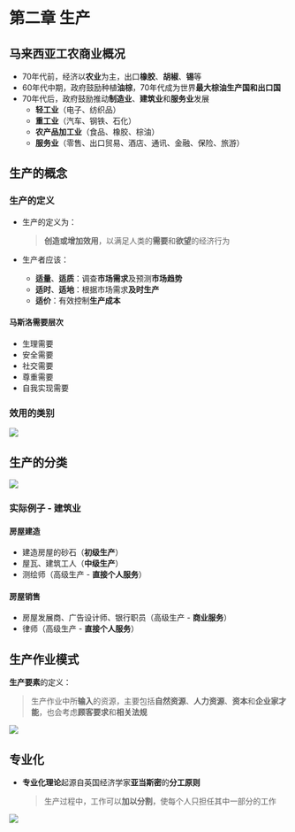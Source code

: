 # 第二章 生产

## 马来西亚工农商业概况

- 70年代前，经济以**农业**为主，出口**橡胶**、**胡椒**、**锡**等
- 60年代中期，政府鼓励种植**油棕**，70年代成为世界**最大棕油生产国和出口国**
- 70年代后，政府鼓励推动**制造业**、**建筑业**和**服务业**发展
  - **轻工业**（电子、纺织品）
  - **重工业**（汽车、钢铁、石化）
  - **农产品加工业**（食品、橡胶、棕油）
  - **服务业**（零售、出口贸易、酒店、通讯、金融、保险、旅游）

## 生产的概念

### 生产的定义

- 生产的定义为：

  > **创造或增加效用**，以满足人类的**需要**和**欲望**的经济行为

- 生产者应该：
  - **适量**、**适质**：调查**市场需求**及预测**市场趋势**
  - **适时**、**适地**：根据市场需求**及时生产**
  - **适价**：有效控制**生产成本**

#### 马斯洛需要层次

- 生理需要
- 安全需要
- 社交需要
- 尊重需要
- 自我实现需要

### 效用的类别

![](https://images.thecodeblog.net/image/72e1d3ca-f43b-4187-a647-1dfb270286ce.png)

## 生产的分类

![](https://images.thecodeblog.net/image/d8042cb3-7ecb-481e-9bff-f6b689ef0bad.png)

### 实际例子 - 建筑业

#### 房屋建造

- 建造房屋的砂石（**初级生产**）
- 屋瓦、建筑工人（**中级生产**）
- 测绘师（高级生产 - **直接个人服务**）

#### 房屋销售

- 房屋发展商、广告设计师、银行职员（高级生产 - **商业服务**）
- 律师（高级生产 - **直接个人服务**）

## 生产作业模式

**生产要素**的定义：

> 生产作业中所**输入**的资源，主要包括**自然资源**、**人力资源**、**资本**和**企业家才能**，也会考虑**顾客要求**和**相关法规**

![](https://images.thecodeblog.net/image/36ac6b71-8aa3-4ee6-819e-1195b1b41aae.png)

## 专业化

- **专业化理论**起源自英国经济学家**亚当斯密**的**分工原则**

  > 生产过程中，工作可以**加以分割**，使每个人只担任其中一部分的工作

![](https://images.thecodeblog.net/image/5270ae23-31d8-4af8-b1d4-74d016faaf9f.png)